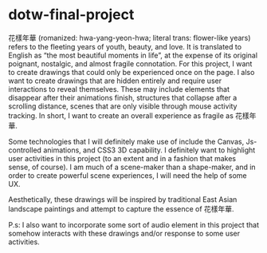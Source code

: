 # dotw-final-project
花樣年華 (romanized: hwa-yang-yeon-hwa; literal trans: flower-like years) refers to the fleeting years of youth, beauty, and love. It is translated to English as “the most beautiful moments in life”, at the expense of its original poignant, nostalgic, and almost fragile connotation. For this project, I want to create drawings that could only be experienced once on the page. I also want to create drawings that are hidden entirely and require user interactions to reveal themselves. These may include elements that disappear after their animations finish, structures that collapse after a scrolling distance, scenes that are only visible through mouse activity tracking. In short, I want to create an overall experience as fragile as 花樣年華. 

Some technologies that I will definitely make use of include the Canvas, Js-controlled animations, and CSS3 3D capability. I definitely want to highlight user activities in this project (to an extent and in a fashion that makes sense, of course). I am much of a scene-maker than a shape-maker, and in order to create powerful scene experiences, I will need the help of some UX.

Aesthetically, these drawings will be inspired by traditional East Asian landscape paintings and attempt to capture the essence of 花樣年華. 

P.s: I also want to incorporate some sort of audio element in this project that somehow interacts with these drawings and/or response to some user activities.
